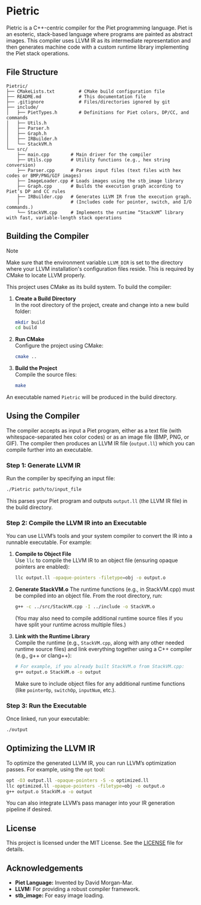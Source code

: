 # Pietric

Pietric is a C++-centric compiler for the Piet programming language. Piet is an esoteric, stack-based language where programs are painted as abstract images. This compiler uses LLVM IR as its intermediate representation and then generates machine code with a custom runtime library implementing the Piet stack operations.

## File Structure

```
Pietric/
├── CMakeLists.txt         # CMake build configuration file
├── README.md              # This documentation file
├── .gitignore             # Files/directories ignored by git
├── include/
│   ├── PietTypes.h        # Definitions for Piet colors, DP/CC, and commands
│   ├── Utils.h
│   ├── Parser.h    
│   ├── Graph.h  
│   ├── IRBuilder.h  
│   └── StackVM.h  
└── src/
    ├── main.cpp        # Main driver for the compiler
    ├── Utils.cpp       # Utility functions (e.g., hex string conversion)
    ├── Parser.cpp      # Parses input files (text files with hex codes or BMP/PNG/GIF images)
    ├── ImageLoader.cpp # Loads images using the stb_image library
    ├── Graph.cpp       # Builds the execution graph according to Piet’s DP and CC rules
    ├── IRBuilder.cpp   # Generates LLVM IR from the execution graph.  
    │                   # (Includes code for pointer, switch, and I/O commands.)
    └── StackVM.cpp     # Implements the runtime “StackVM” library with fast, variable-length stack operations
```

## Building the Compiler

> [!NOTE]
> Make sure that the environment variable `LLVM_DIR` is set to the directory where your LLVM installation's configuration files reside. This is required by CMake to locate LLVM properly.

This project uses CMake as its build system. To build the compiler:

1. **Create a Build Directory**  
   In the root directory of the project, create and change into a new build folder:
   ```bash
   mkdir build
   cd build
   ```

2. **Run CMake**  
   Configure the project using CMake:
   ```bash
   cmake ..
   ```

3. **Build the Project**  
   Compile the source files:
   ```bash
   make
   ```

An executable named `Pietric` will be produced in the build directory.

## Using the Compiler

The compiler accepts as input a Piet program, either as a text file (with whitespace-separated hex color codes) or as an image file (BMP, PNG, or GIF). The compiler then produces an LLVM IR file (`output.ll`) which you can compile further into an executable.

### Step 1: Generate LLVM IR

Run the compiler by specifying an input file:
```bash
./Pietric path/to/input_file
```
This parses your Piet program and outputs `output.ll` (the LLVM IR file) in the build directory.

### Step 2: Compile the LLVM IR into an Executable

You can use LLVM’s tools and your system compiler to convert the IR into a runnable executable. For example:

1. **Compile to Object File**  
   Use `llc` to compile the LLVM IR to an object file (ensuring opaque pointers are enabled):
   ```bash
   llc output.ll -opaque-pointers -filetype=obj -o output.o
   ```

2. **Generate StackVM.o**
    The runtime functions (e.g., in StackVM.cpp) must be compiled into an object file. From the root directory, run:
    ```bash
    g++ -c ../src/StackVM.cpp -I ../include -o StackVM.o
    ```
    (You may also need to compile additional runtime source files if you have split your runtime across multiple files.)

3. **Link with the Runtime Library**  
   Compile the runtime (e.g., `StackVM.cpp`, along with any other needed runtime source files) and link everything together using a C++ compiler (e.g., g++ or clang++):
   ```bash
   # For example, if you already built StackVM.o from StackVM.cpp:
   g++ output.o StackVM.o -o output
   ```
   Make sure to include object files for any additional runtime functions (like `pointerOp`, `switchOp`, `inputNum`, etc.).

### Step 3: Run the Executable

Once linked, run your executable:
```bash
./output
```

## Optimizing the LLVM IR

To optimize the generated LLVM IR, you can run LLVM’s optimization passes. For example, using the `opt` tool:
```bash
opt -O3 output.ll -opaque-pointers -S -o optimized.ll
llc optimized.ll -opaque-pointers -filetype=obj -o output.o
g++ output.o StackVM.o -o output
```
You can also integrate LLVM’s pass manager into your IR generation pipeline if desired.

## License

This project is licensed under the MIT License. See the [LICENSE](LICENSE) file for details.

## Acknowledgements

- **Piet Language:** Invented by David Morgan-Mar.
- **LLVM:** For providing a robust compiler framework.
- **stb_image:** For easy image loading.
